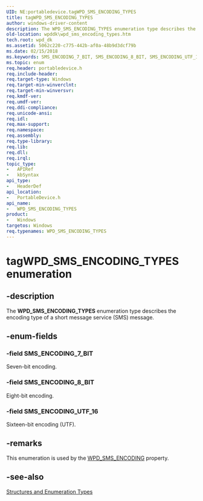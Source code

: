 ```yaml
---
UID: NE:portabledevice.tagWPD_SMS_ENCODING_TYPES
title: tagWPD_SMS_ENCODING_TYPES
author: windows-driver-content
description: The WPD_SMS_ENCODING_TYPES enumeration type describes the encoding type of a short message service (SMS) message.
old-location: wpddk\wpd_sms_encoding_types.htm
tech.root: wpd_dk
ms.assetid: 5062c220-c775-442b-af0a-48b9d3dcf79b
ms.date: 02/15/2018
ms.keywords: SMS_ENCODING_7_BIT, SMS_ENCODING_8_BIT, SMS_ENCODING_UTF_16, WPD_SMS_ENCODING_TYPES, WPD_SMS_ENCODING_TYPES enumeration, enumeration, portabledevice/SMS_ENCODING_7_BIT, portabledevice/SMS_ENCODING_8_BIT, portabledevice/SMS_ENCODING_UTF_16, portabledevice/WPD_SMS_ENCODING_TYPES, tagWPD_SMS_ENCODING_TYPES, wpddk.wpd_sms_encoding_types
ms.topic: enum
req.header: portabledevice.h
req.include-header: 
req.target-type: Windows
req.target-min-winverclnt: 
req.target-min-winversvr: 
req.kmdf-ver: 
req.umdf-ver: 
req.ddi-compliance: 
req.unicode-ansi: 
req.idl: 
req.max-support: 
req.namespace: 
req.assembly: 
req.type-library: 
req.lib: 
req.dll: 
req.irql: 
topic_type:
-	APIRef
-	kbSyntax
api_type:
-	HeaderDef
api_location:
-	PortableDevice.h
api_name:
-	WPD_SMS_ENCODING_TYPES
product:
-	Windows
targetos: Windows
req.typenames: WPD_SMS_ENCODING_TYPES
---
```


# tagWPD_SMS_ENCODING_TYPES enumeration


## -description



The <b>WPD_SMS_ENCODING_TYPES</b> enumeration type describes the encoding type of a short message service (SMS) message.




## -enum-fields




### -field SMS_ENCODING_7_BIT

Seven-bit encoding.


### -field SMS_ENCODING_8_BIT

Eight-bit encoding.


### -field SMS_ENCODING_UTF_16

Sixteen-bit encoding (UTF).


## -remarks



This enumeration is used by the <a href="wpd_sms_properties.htm">WPD_SMS_ENCODING</a> property.




## -see-also




<a href="https://msdn.microsoft.com/library/windows/hardware/ff597672">Structures and Enumeration Types</a>
 

 

